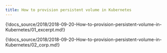 ```yaml
---
title: How to provision persistent volume in Kubernetes
---
```


{!docs_source/2018/2018-09-20-How-to-provision-persistent-volume-in-Kubernetes/01_excerpt.md!}

{!docs_source/2018/2018-09-20-How-to-provision-persistent-volume-in-Kubernetes/02_corp.md!}
